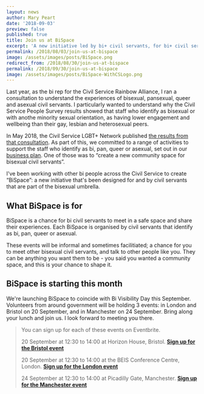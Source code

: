 ```yaml
---
layout: news
author: Mary Peart
date: '2018-09-03'
preview: false
published: true
title: Join us at BiSpace
excerpt: 'A new initiative led by bi+ civil servants, for bi+ civil servants.'
permalink: /2018/08/03/join-us-at-bispace
image: /assets/images/posts/BiSpace.png
redirect_from: /2018/08/30/join-us-at-bispace
permalink: /2018/09/30/join-us-at-bispace
image: /assets/images/posts/BiSpace-WithCSLogo.png
---
```

Last year, as the bi rep for the Civil Service Rainbow Alliance, I ran a consultation to understand the experiences of bisexual, pansexual, queer and asexual civil servants. I particularly wanted to understand why the Civil Service People Survey results showed that staff who identify as bisexual or with anothe minority sexual orientation, as having lower engagement and wellbeing than their gay, lesbian and heterosexual peers.

In May 2018, the Civil Service LGBT+ Network published [the results from that consultation](https://www.civilservice.lgbt/publication/improving-the-experiences-of-bisexual-civil-servants/). As part of this, we committed to a range of activities to support the staff who identify as bi, pan, queer or asexual, set out in our [business plan](https://www.civilservice.lgbt/publication/business-plan-2018-to-2020/). One of those was to “create a new community space for bisexual civil servants”. 

I've been working with other bi people across the Civil Service to create “BiSpace”: a new initiative that's been designed for and by civil servants that are part of the bisexual umbrella. 

## What BiSpace is for

BiSpace is a chance for bi civil servants to meet in a safe space and share their experiences. Each BiSpace is organised by civil servants that identify as bi, pan, queer or asexual. 

These events will be informal and sometimes facilitiated; a chance for you to meet other bisexual civil servants, and talk to other people like you. They can be anything you want them to be - you said you wanted a community space, and this is your chance to shape it.

## BiSpace is starting this month

We're launching BiSpace to coincide with Bi Visibility Day this September. Volunteers from around government will be holding 3 events: in London and Bristol on 20 September, and in Manchester on 24 September. Bring along your lunch and join us. I look forward to meeting you there.

> You can sign up for each of these events on Eventbrite. 
>
> 20 September at 12:30 to 14:00 at Horizon House, Bristol.
> **[Sign up for the Bristol event](https://www.civilservice.lgbt/event/2018/09/20/bispace-bristol/)**
>
> 20 September at 12:30 to 14:00 at the BEIS Conference Centre, London. 
> **[Sign up for the London event](https://www.civilservice.lgbt/event/2018/09/20/bispace-london/)**
>
> 24 September at 12:30 to 14:00 at Picadilly Gate, Manchester.
> **[Sign up for the Manchester event](https://www.civilservice.lgbt/event/2018/09/24/bispace-manchester/)**
